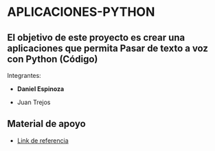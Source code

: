 # APLICACIONES-PYTHON

##  El objetivo de este proyecto es crear una aplicaciones que permita Pasar de texto a voz con Python (Código)

Integrantes:

* <b> Daniel Espinoza </b>

* Juan Trejos

## Material de apoyo

* [Link de referencia](https://inteligencia-artificial.dev/texto-voz-python/) 


